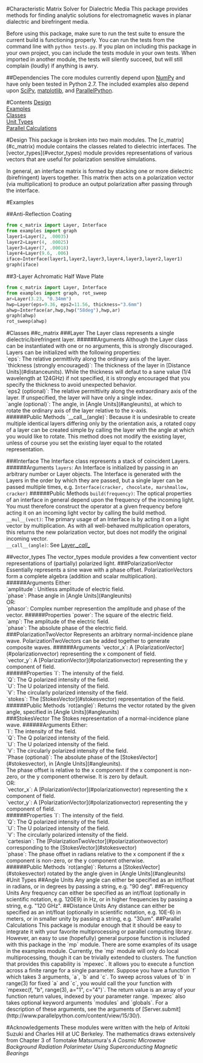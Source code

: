 #Characteristic Matrix Solver for Dialectric Media
This package provides methods for finding analytic solutions for electromagnetic
waves in planar dialectric and birefringent media.

Before using this package, make sure to run the test suite to ensure the
current build is functioning properly. You can run the tests from the
command line with `python tests.py`. If you plan on including this package
in your own project, you can include the tests module in your own tests. When
imported in another module, the tests will silently succeed, but will still
complain (loudly) if anything is awry.

##Dependencies
The core modules currently depend upon [NumPy](http://numpy.org) and have
only been tested in Python 2.7.
The included examples also depend upon [SciPy](http://scipy.org), 
[matplotlib](http://matplotlib.org/), and [ParallelPython](http://www.parallelpython.com).

#Contents
[Design](#design)<br />
[Examples](#examples)<br />
[Classes](#classes)<br />
[Unit Types](#unittypes)<br />
[Parallel Calculations](#parallel)<br />

<a name="design" />
#Design
This package is broken into two main modules. The [c_matrix](#c_matrix) module
contains the classes related to dielectric interfaces. The [vector_types](#vector_types)
module provides representations of various vectors that are useful for
polarization sensitive simulations.

In general, an interface matrix is formed by stacking one or more dielectric
(birefringent) layers together. This matrix then acts on a polarization vector
(via multiplication) to produce an output polarization after passing through
the interface.

<a name="examples" />
#Examples

##Anti-Reflection Coating
```python
from c_matrix import Layer, Interface
from examples import graph
layer1=Layer(2, .00035)
layer2=Layer(4, .00025)
layer3=Layer(7, .00018)
layer4=Layer(9.6, .006)
iface=Interface(layer1,layer2,layer3,layer4,layer3,layer2,layer1)
graph(iface)
```

##3-Layer Achromatic Half Wave Plate
```python
from c_matrix import Layer, Interface
from examples import graph, rot_sweep
ar=Layer(3.23, "0.34mm")
hwp=Layer(eps=9.36, eps2=11.56, thickness="3.6mm")
ahwp=Interface(ar,hwp,hwp("58deg"),hwp,ar)
graph(ahwp)
rot_sweep(ahwp)
```

<a name="classes" />
#Classes
<a name="c_matrix" />
##c_matrix
###Layer
The Layer class represents a single dielectric/birefringent layer.
######Arguments
Although the Layer class can be instantiated with one or no arguments, this is
strongly discouraged. Layers can be initialized with the following properties:<br />
`eps`: The relative permittivity along the ordinary axis of the layer.<br />
`thickness (strongly encouraged)`: The thickness of the layer in [Distance Units](#distanceunits).
While the thickness will defaut to a sane value (1/4 wavelength at 124GHz) if not specified,
it is strongly encouraged that you specify the thickness to avoid unexpected behavior.<br />
`eps2 (optional)`: The relative permittivity along the extraordinary axis of the layer. If
unspecified, the layer will have only a single index.<br />
`angle (optional)`: The angle, in [Angle Units](#angleunits), at which to rotate the
ordinary axis of the layer relative to the x-axis.<br />
######Public Methods
<a name="layercall" />
`__call__(angle)`: Because it is undesirable to create multiple identical layers
differing only by the orientation axis, a rotated copy of a layer can be created
simple by calling the layer with the angle at which you would like to rotate.
This method does not modify the existing layer, unless of course you set the
existing layer equal to the rotated representation.

###Interface
The Interface class represents a stack of coincident Layers.
######Arguments
`layers`: An Interface is initialized by passing in an arbitrary number or Layer
objects. The Interface is generated with the Layers in the order by which they
are passed, but a single layer can be passed multiple times, e.g.
`Interface(cracker, chocolate, marshmallow, cracker)`
######Public Methods
`build(frequency)`: The optical properties of an interface in general depend upon
the frequency of the incoming light. You must therefore construct the operator
at a given frequency before acting it on an incoming light vector by calling
the build method.<br />
`__mul__(vect)`: The primary usage of an Interface is by acting it on a light
vector by multiplication. As with all well-behaved multiplication operators,
this returns the new polarization vector, but does not modify the original
incoming vector.<br />
`__call__(angle)`: See [Layer.\__call__](#layercall)

<a name="vector_types" />
##vector_types
The vector_types module provides a few conventient vector representations of
(partially) polarized light. 
<a name="polarizationvector" />
###PolarizationVector
Essentially represents a sine wave with a phase offset. PolarizationVectors
form a complete algebra (addition and scalar multiplication).
######Arguments
Either:<br />
`amplitude`: Unitless amplitude of electric field.<br />
`phase`: Phase angle in [Angle Units](#angleunits)<br />
OR:<br />
`phasor`: Complex number represention the amplitude and phase of the vector.
######Properties
`power`: The square of the electric field.<br />
`amp`: The amplitude of the electric field.<br />
`phase`: The absolute phase of the electric field.<br />
<a name="polarizationtwovector" />
###PolarizationTwoVector
Represents an arbitrary normal-incidence plane wave. PolarizationTwoVectors can
be added together to generate composite waves.
######Arguments
`vector_x`: A [PolarizationVector](#polarizationvector) representing the x
component of field.<br />
`vector_y`: A [PolarizationVector](#polarizationvector) representing the y
component of field.<br />
######Properties
`I`: The intensity of the field.<br />
`Q`: The Q polarized intensity of the field.<br />
`U`: The U polarized intensity of the field.<br />
`V`: The circularly polarized intensity of the field.<br />
`stokes`: The [StokesVector](#stokesvector) representation of the field.<br />
######Public Methods
`rot(angle)`: Returns the vector rotated by the given angle, specified in
[Angle Units](#angleunits)<br />
<a name="stokesvector" />
###StokesVector
The Stokes representation of a normal-incidence plane wave.
######Arguments
Either:<br />
`I`: The intensity of the field.<br />
`Q`: The Q polarized intensity of the field.<br />
`U`: The U polarized intensity of the field.<br />
`V`: The circularly polarized intensity of the field.<br />
`Phase (optional)`: The absolute phase of the [StokesVector](#stokesvector), 
in [Angle Units](#angleunits).<br />
The phase offset is relative to the x component if the x component is non-zero,
or the y component otherwise. It is zero by default.<br />
OR:<br />
`vector_x`: A [PolarizationVector](#polarizationvector) representing the x
component of field.<br />
`vector_y`: A [PolarizationVector](#polarizationvector) representing the y
component of field.<br />
######Properties
`I`: The intensity of the field.<br />
`Q`: The Q polarized intensity of the field.<br />
`U`: The U polarized intensity of the field.<br />
`V`: The circularly polarized intensity of the field.<br />
`cartesian`: The [PolarizationTwoVector](#polarizationtwovector) corresponding
to the [StokesVector](#stokesvector)<br />
`phase`: The phase offset in radians relative to the x component if the
x component is non-zero, or the y component otherwise.<br />
######Public Methods
`rot(angle)`: Returns a [StokesVector](#stokesvector) rotated by the angle
given in [Angle Units](#angleunits)<br />

<a name="unittypes" />
#Unit Types
<a name="angleunits" />
##Angle Units
Any angle can either be specified as an int/float in radians, or in degrees by
passing a string, e.g. "90 deg".
<a name="frequencyunits" />
##Frequency Units
Any frequency can either be specified as an int/float (optionally in scientific
notation, e.g. 120E9) in Hz, or in higher frequencies by passing a string, e.g.
"120 GHz".
<a name="distanceunits" />
##Distance Units
Any distance can either be specified as an int/float (optionally in scientific
notation, e.g. 10E-6) in meters, or in smaller unity by passing a string, e.g.
"30um".
<a name="parallel" />
##Parallel Calculations
This package is modular enough that it should be easy to integrate it with your
favorite multiprocessing or parallel computing library. However, an easy to use
(hopefully) general purpose function is included with this package in the `mp`
module. There are some examples of its usage in the examples module.
Currently, the `mp` module will only do local multiprocessing, though it can
be trivially extended to clusters. The function that provides this capability is
`mpexec`. It allows you to execute a function across a finite range for a single
parameter. Suppose you have a function `f` which takes 3 arguments, `a`, `b` and
`c`. To sweep across values of `b` in range(3) for fixed `a` and `c`, you would
call the your function with `mpexec(f, "b", range(3), a="1", c="4")`. The return
value is an array of your function return values, indexed by your parameter range.
`mpexec` also takes optional keyword arguments `modules` and `globals`. For a
description of these arguments, see the arguments of
[Server.submit](http://www.parallelpython.com/content/view/15/30/).


#Acknowledgements
These modules were written with the help of Aritoki Suzuki and Charles Hill at UC Berkeley.
The mathematics draws extensively from Chapter 3 of Tomotake Matsumura's *A Cosmic Microwave Background Radiation Polarimeter Using Superconducting Magnetic Bearings*
